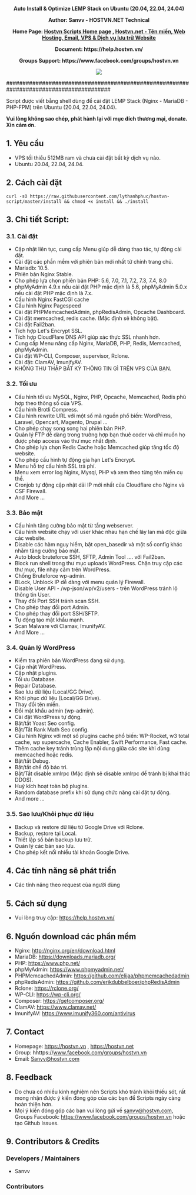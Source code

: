 <p align="center"><strong>Auto Install & Optimize LEMP Stack on Ubuntu (20.04, 22.04, 24.04)</strong></p>
<p align="center"><strong>Author: Sanvv - HOSTVN.NET Technical</strong></p>
<p align="center"><strong>Home Page: <a href="https://hostvn.vn/">Hostvn Scripts Home page</a> , <a href="https://hostvn.net">Hostvn.net - Tên miền, Web Hosting, Email, VPS &amp; Dịch vụ lưu trữ Website</a></strong></p>
<p align="center"><strong>Document: https://help.hostvn.vn/</strong></p>
<p align="center"><strong>Groups Support: https://www.facebook.com/groups/hostvn.vn</strong></p>

<p align="center"> <img src="https://blog.hostvn.net/wp-content/uploads/2020/07/logo-big-2.png" /> </p>

########################################################################################

Script được viết bằng shell dùng để cài đặt LEMP Stack (Nginx - MariaDB - PHP-FPM) trên Ubuntu (20.04, 22.04, 24.04).

<b>Vui lòng không sao chép, phát hành lại với mục đích thương mại, donate. Xin cảm ơn.</b>

## 1. Yêu cầu

- VPS tối thiểu 512MB ram và chưa cài đặt bất kỳ dịch vụ nào.
- Ubuntu 20.04, 22.04, 24.04.

## 2. Cách cài đặt

`curl -sO https://raw.githubusercontent.com/lythanhphuc/hostvn-script/master/install && chmod +x install && ./install`

## 3. Chi tiết Script:

### 3.1. Cài đặt

- Cập nhật liên tục, cung cấp Menu giúp dễ dàng thao tác, tự động cài đặt.
- Cài đặt các phần mềm với phiên bản mới nhất từ chính trang chủ.
- Mariadb: 10.5.
- Phiên bản Nginx Stable.
- Cho phép lựa chọn phiên bản PHP: 5.6, 7.0, 7.1, 7.2, 7.3, 7.4, 8.0
- phpMyAdmin 4.9.x nếu cài đặt PHP mặc định là 5.6, phpMyAdmin 5.0.x nếu cài đặt PHP mặc định là 7.x.
- Cấu hình Nginx FastCGI cache
- Cấu hình Nginx Pagespeed
- Cài đặt PHPMemcachedAdmin, phpRedisAdmin, Opcache Dashboard.
- Cài đặt memcached, redis cache. (Mặc định sẽ không bật).
- Cài đặt Fail2ban.
- Tích hợp Let's Encrypt SSL.
- Tích hợp CloudFlare DNS API giúp xác thực SSL nhanh hơn.
- Cung cấp Menu nâng cấp Nginx, MariaDB, PHP, Redis, Memcached, phpMyAdmin.
- Cài đặt WP-CLI, Composer, supervisor, Rclone.
- Cài đặt: ClamAV, ImunifyAV.
- KHÔNG THU THẬP BẤT KỲ THÔNG TIN GÌ TRÊN VPS CỦA BẠN.

### 3.2. Tối ưu

- Cấu hình tối ưu MySQL, Nginx, PHP, Opcache, Memcached, Redis phù hợp theo thông số của VPS.
- Cấu hình Brotli Compress.
- Cấu hình rewrite URL với một số mã nguồn phổ biến: WordPress, Laravel, Opencart, Magento, Drupal ...
- Cho phép chạy song song hai phiên bản PHP.
- Quản lý FTP dễ dàng trong trường hợp bạn thuê coder và chỉ muốn họ được phép access vào thư mục nhất định.
- Cho phép lựa chọn Redis Cache hoặc Memcached giúp tăng tốc độ website.
- Cho phép cấu hình tự động gia hạn Let's Encrypt.
- Menu hỗ trợ cấu hình SSL trả phí.
- Menu xem error log Nginx, Mysql, PHP và xem theo từng tên miền cụ thể.
- Cronjob tự động cập nhật dải IP mới nhất của Cloudflare cho Nginx và CSF Firewall.
- And More ...

### 3.3. Bảo mật

- Cấu hình tăng cường bảo mật từ tầng webserver.
- Cấu hình website chạy với user khác nhau hạn chế lây lan mã độc giữa các website.
- Disable các hàm nguy hiểm, bật open_basedir và một số config khác nhằm tăng cường bảo mật.
- Auto block bruteforce SSH, SFTP, Admin Tool .... với Fail2ban.
- Block run shell trong thư mục uploads WordPress. Chặn truy cập các thư mục, file nhạy cảm trên WordPress.
- Chống Bruteforce wp-admin.
- BLock, Unblock IP dễ dàng với menu quản lý Firewall.
- Disable User API - /wp-json/wp/v2/users - trên WordPress tránh lộ thông tin User.
- Thay đổi Port SSH tránh scan SSH.
- Cho phép thay đổi port Admin.
- Cho phép thay đổi port SSH/SFTP.
- Tự động tạo mật khẩu mạnh.
- Scan Malware với Clamav, ImunifyAV.
- And More ...

### 3.4. Quản lý WordPress

- Kiểm tra phiên bản WordPress đang sử dụng.
- Cập nhật WordPress.
- Cập nhật plugins.
- Tối ưu Database.
- Repair Database.
- Sao lưu dữ liệu (Local/GG Drive).
- Khôi phục dữ liệu (Local/GG Drive).
- Thay đổi tên miền.
- Đổi mật khẩu admin (wp-admin).
- Cài đặt WordPress tự động.
- Bật/tắt Yoast Seo config.
- Bật/Tắt Rank Math Seo config.
- Cấu hình Nginx với một số plugins cache phổ biến: WP-Rocket, w3 total cache, wp supercache, Cache Enabler, Swift Performance, Fast cache.
- Thêm cache key tránh trùng lặp nội dung giữa các site khi dùng memcached hoặc redis.
- Bật/tắt Debug.
- Bật/tắt chế độ bảo trì.
- Bật/Tắt disable xmlrpc (Mặc định sẽ disable xmlrpc để tránh bị khai thác DDOS).
- Huỷ kích hoạt toàn bộ plugins.
- Random database prefix khi sử dụng chức năng cài đặt tự động.
- And more ...

### 3.5. Sao lưu/Khôi phục dữ liệu
- Backup và restore dữ liệu từ Google Drive với Rclone.
- Backup, restore tại Local.
- Thiết lập số bản backup lưu trữ.
- Quản lý các bản sao lưu.
- Cho phép kết nối nhiều tài khoản Google Drive.

## 4. Các tính năng sẽ phát triển

- Các tính năng theo request của người dùng

## 5. Cách sử dụng

- Vui lòng truy cập: https://help.hostvn.vn/

## 6. Nguồn download các phần mềm

- Nginx: http://nginx.org/en/download.html
- MariaDB: https://downloads.mariadb.org/
- PHP: https://www.php.net/
- phpMyAdmin: https://www.phpmyadmin.net/
- PHPMemcachedAdmin: https://github.com/elijaa/phpmemcachedadmin
- phpRedisAdmin: https://github.com/erikdubbelboer/phpRedisAdmin
- Rclone: https://rclone.org/
- WP-CLI: https://wp-cli.org/
- Composer: https://getcomposer.org/
- ClamAV: https://www.clamav.net/
- ImunifyAV: https://www.imunify360.com/antivirus

## 7. Contact

- Homepage: https://hostvn.vn , https://hostvn.net
- Group: hhttps://www.facebook.com/groups/hostvn.vn
- Email: Sanvv@hostvn.com

## 8. Feedback

- Do chưa có nhiều kinh nghiệm nên Scripts khó tránh khỏi thiếu sót, rất mong nhận được ý kiến đóng góp của các bạn để Scripts ngày càng hoàn thiện hơn.
- Mọi ý kiến đóng góp các bạn vui lòng gửi về sanvv@hostvn.com, Groups Facebook: https://www.facebook.com/groups/hostvn.vn hoặc tạo Github Issues.

## 9. Contributors & Credits
### Developers / Maintainers
- Sanvv

### Contributors

